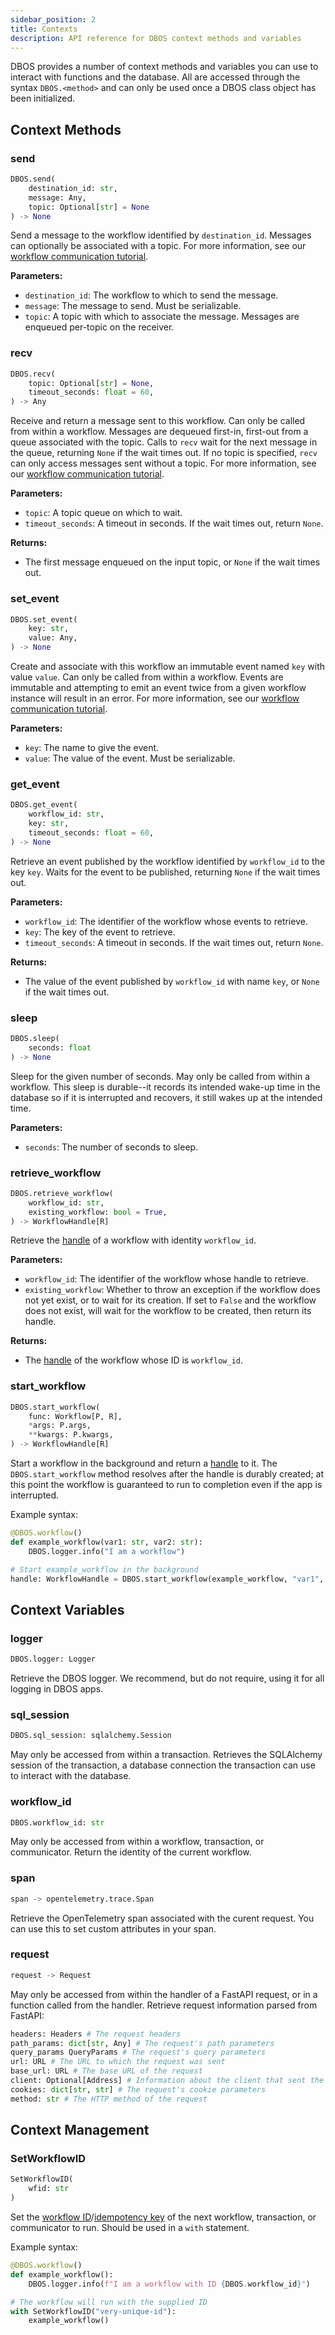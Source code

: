 ```yaml
---
sidebar_position: 2
title: Contexts
description: API reference for DBOS context methods and variables
---
```


DBOS provides a number of context methods and variables you can use to interact with functions and the database.
All are accessed through the syntax `DBOS.<method>` and can only be used once a DBOS class object has been initialized.

## Context Methods

### send

```python
DBOS.send(
    destination_id: str,
    message: Any,
    topic: Optional[str] = None
) -> None
```

Send a message to the workflow identified by `destination_id`.
Messages can optionally be associated with a topic.
For more information, see our [workflow communication tutorial](../tutorials/workflow-communication-tutorial.md).

**Parameters:**
- `destination_id`: The workflow to which to send the message.
- `message`: The message to send. Must be serializable.
- `topic`: A topic with which to associate the message. Messages are enqueued per-topic on the receiver.

### recv

```python
DBOS.recv(
    topic: Optional[str] = None,
    timeout_seconds: float = 60,
) -> Any
```

Receive and return a message sent to this workflow.
Can only be called from within a workflow.
Messages are dequeued first-in, first-out from a queue associated with the topic.
Calls to `recv` wait for the next message in the queue, returning `None` if the wait times out.
If no topic is specified, `recv` can only access messages sent without a topic.
For more information, see our [workflow communication tutorial](../tutorials/workflow-communication-tutorial.md).

**Parameters:**
- `topic`: A topic queue on which to wait.
- `timeout_seconds`: A timeout in seconds. If the wait times out, return `None`.

**Returns:**
- The first message enqueued on the input topic, or `None` if the wait times out.

### set_event

```python
DBOS.set_event(
    key: str,
    value: Any,
) -> None
```

Create and associate with this workflow an immutable event named `key` with value `value`.
Can only be called from within a workflow.
Events are immutable and attempting to emit an event twice from a given workflow instance will result in an error.
For more information, see our [workflow communication tutorial](../tutorials/workflow-communication-tutorial.md).


**Parameters:**
- `key`: The name to give the event.
- `value`: The value of the event. Must be serializable.

### get_event

```python
DBOS.get_event(
    workflow_id: str,
    key: str,
    timeout_seconds: float = 60,
) -> None
```

Retrieve an event published by the workflow identified by `workflow_id` to the key `key`.
Waits for the event to be published, returning `None` if the wait times out.

**Parameters:**
- `workflow_id`: The identifier of the workflow whose events to retrieve.
- `key`: The key of the event to retrieve.
- `timeout_seconds`: A timeout in seconds. If the wait times out, return `None`.

**Returns:**
- The value of the event published by `workflow_id` with name `key`, or `None` if the wait times out.


### sleep

```python
DBOS.sleep(
    seconds: float
) -> None
```

Sleep for the given number of seconds.
May only be called from within a workflow.
This sleep is durable--it records its intended wake-up time in the database so if it is interrupted and recovers, it still wakes up at the intended time.

**Parameters:**
- `seconds`: The number of seconds to sleep.

### retrieve_workflow

```python
DBOS.retrieve_workflow(
    workflow_id: str,
    existing_workflow: bool = True,
) -> WorkflowHandle[R]
```

Retrieve the [handle](./workflow_handles.md) of a workflow with identity `workflow_id`.

**Parameters:**
- `workflow_id`: The identifier of the workflow whose handle to retrieve.
- `existing_workflow`: Whether to throw an exception if the workflow does not yet exist, or to wait for its creation. If set to `False` and the workflow does not exist, will wait for the workflow to be created, then return its handle.

**Returns:**
- The [handle](./workflow_handles.md) of the workflow whose ID is `workflow_id`.

### start_workflow

```python
DBOS.start_workflow(
    func: Workflow[P, R],
    *args: P.args,
    **kwargs: P.kwargs,
) -> WorkflowHandle[R]
```

Start a workflow in the background and return a [handle](./workflow_handles.md) to it.
The `DBOS.start_workflow` method resolves after the handle is durably created; at this point the workflow is guaranteed to run to completion even if the app is interrupted.

Example syntax:

```python
@DBOS.workflow()
def example_workflow(var1: str, var2: str):
    DBOS.logger.info("I am a workflow")

# Start example_workflow in the background
handle: WorkflowHandle = DBOS.start_workflow(example_workflow, "var1", "var2")
```


## Context Variables

### logger

```python
DBOS.logger: Logger
```

Retrieve the DBOS logger. We recommend, but do not require, using it for all logging in DBOS apps.

### sql_session

```python
DBOS.sql_session: sqlalchemy.Session
```

May only be accessed from within a transaction.
Retrieves the SQLAlchemy session of the transaction, a database connection the transaction can use to interact with the database.

### workflow_id

```python
DBOS.workflow_id: str
```

May only be accessed from within a workflow, transaction, or communicator.
Return the identity of the current workflow.

### span

```python
span -> opentelemetry.trace.Span
```

Retrieve the OpenTelemetry span associated with the curent request.
You can use this to set custom attributes in your span.

### request

```python
request -> Request
```

May only be accessed from within the handler of a FastAPI request, or in a function called from the handler.
Retrieve request information parsed from FastAPI:
```python
headers: Headers # The request headers
path_params: dict[str, Any] # The request's path parameters
query_params QueryParams # The request's query parameters
url: URL # The URL to which the request was sent
base_url: URL # The base URL of the request
client: Optional[Address] # Information about the client that sent the request
cookies: dict[str, str] # The request's cookie parameters
method: str # The HTTP method of the request
```


## Context Management

### SetWorkflowID

```python
SetWorkflowID(
    wfid: str
)
```

Set the [workflow ID](../tutorials/workflow-tutorial.md#workflow-ids)/[idempotency key](../tutorials/idempotency-tutorial.md) of the next workflow, transaction, or communicator to run.
Should be used in a `with` statement.

Example syntax:

```python
@DBOS.workflow()
def example_workflow():
    DBOS.logger.info(f"I am a workflow with ID {DBOS.workflow_id}")

# The workflow will run with the supplied ID
with SetWorkflowID("very-unique-id"):
    example_workflow()
```